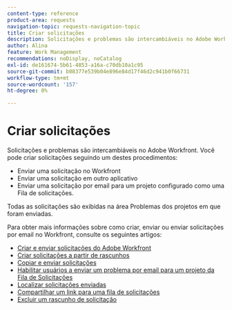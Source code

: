 ```yaml
---
content-type: reference
product-area: requests
navigation-topic: requests-navigation-topic
title: Criar solicitações
description: Solicitações e problemas são intercambiáveis no Adobe Workfront. Você pode criar solicitações enviando uma solicitação no Workfront, uma solicitação em outro aplicativo ou enviando uma solicitação por email para um projeto configurado como uma Fila de solicitações.
author: Alina
feature: Work Management
recommendations: noDisplay, noCatalog
exl-id: de161674-5b61-4853-a16a-c70db10a1c95
source-git-commit: b08377e539b04e896e84d17f46d2c941b0f66731
workflow-type: tm+mt
source-wordcount: '157'
ht-degree: 0%

---
```


# Criar solicitações

<!--
{{highlighted-preview}}
-->

Solicitações e problemas são intercambiáveis no Adobe Workfront. Você pode criar solicitações seguindo um destes procedimentos:

* Enviar uma solicitação no Workfront
* Enviar uma solicitação em outro aplicativo
* Enviar uma solicitação por email para um projeto configurado como uma Fila de solicitações.

Todas as solicitações são exibidas na área Problemas dos projetos em que foram enviadas.

Para obter mais informações sobre como criar, enviar ou enviar solicitações por email no Workfront, consulte os seguintes artigos:

* [Criar e enviar solicitações do Adobe Workfront](../../../manage-work/requests/create-requests/create-submit-requests.md)
* [Criar solicitações a partir de rascunhos](../../../manage-work/requests/create-requests/create-requests-from-drafts.md)
* [Copiar e enviar solicitações](../../../manage-work/requests/create-requests/copy-and-submit-requests.md)
* [Habilitar usuários a enviar um problema por email para um projeto da Fila de Solicitações](../../../manage-work/requests/create-requests/enable-email-issues-into-projects.md)
* [Localizar solicitações enviadas](../../../manage-work/requests/create-requests/locate-submitted-requests.md)
* [Compartilhar um link para uma fila de solicitações](../../../manage-work/requests/create-requests/share-link-to-request-queue.md)
* [Excluir um rascunho de solicitação](../../../manage-work/requests/create-requests/delete-request-draft.md)
